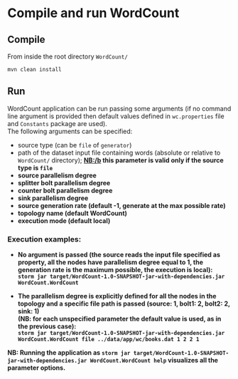 # Compile and run WordCount

## Compile
From inside the root directory `WordCount/`

`mvn clean install`

## Run
WordCount application can be run passing some arguments (if no command line argument is provided then default values defined in `wc.properties` file and `Constants` package are used). <br> The following arguments can be specified:<ul><li>source type (can be `file` of `generator`)</li><li>path of the dataset input file containing words (absolute or relative to `WordCount/` directory); <b><NB:/b> this parameter is valid only if the source type is `file`</li><li>source parallelism degree</li><li>splitter bolt parallelism degree</li><li>counter bolt parallelism degree</li><li>sink parallelism degree</li><li>source generation rate (default -1, generate at the max possible rate)</li><li>topology name (default WordCount)</li><li>execution mode (default local)</li></ul>

### Execution examples:
* No argument is passed (the source reads the input file specified as property, all the nodes have parallelism degree equal to 1, the generation rate is the maximum possible, the execution is local): <br> `storm jar target/WordCount-1.0-SNAPSHOT-jar-with-dependencies.jar WordCount.WordCount`

* The parallelism degree is explicitly defined for all the nodes in the topology and a specific file path is passed (source: 1, bolt1: 2, bolt2: 2, sink: 1) <br> (<b>NB:</b> for each unspecified parameter the default value is used, as in the previous case): <br> `storm jar target/WordCount-1.0-SNAPSHOT-jar-with-dependencies.jar WordCount.WordCount file ../data/app/wc/books.dat 1 2 2 1`

<b>NB:</b> Running the application as `storm jar target/WordCount-1.0-SNAPSHOT-jar-with-dependencies.jar WordCount.WordCount help` visualizes all the parameter options.